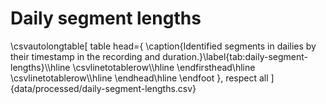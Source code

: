 
# Daily segment lengths

\csvautolongtable[
  table head={
    \caption{Identified segments in dailies by their timestamp in the recording and duration.}\label{tab:daily-segment-lengths}\\\hline
    \csvlinetotablerow\\\hline
    \endfirsthead\hline
    \csvlinetotablerow\\\hline
    \endhead\hline
    \endfoot
  },
  respect all
]{data/processed/daily-segment-lengths.csv}
